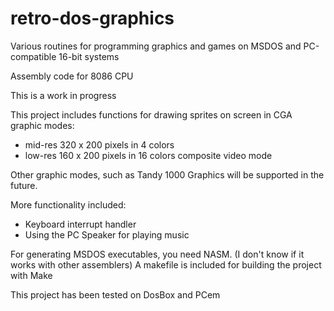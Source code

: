 # retro-dos-graphics

Various routines for programming graphics and games on MSDOS and PC-compatible 16-bit systems

Assembly code for 8086 CPU

This is a work in progress

This project includes functions for drawing sprites on screen in CGA graphic modes:

  * mid-res 320 x 200 pixels in 4 colors
  * low-res 160 x 200 pixels in 16 colors composite video mode

Other graphic modes, such as Tandy 1000 Graphics will be supported in the future.

More functionality included:
  * Keyboard interrupt handler
  * Using the PC Speaker for playing music
  
For generating MSDOS executables, you need NASM. (I don't know if it works with other assemblers)
A makefile is included for building the project with Make


This project has been tested on DosBox and PCem


